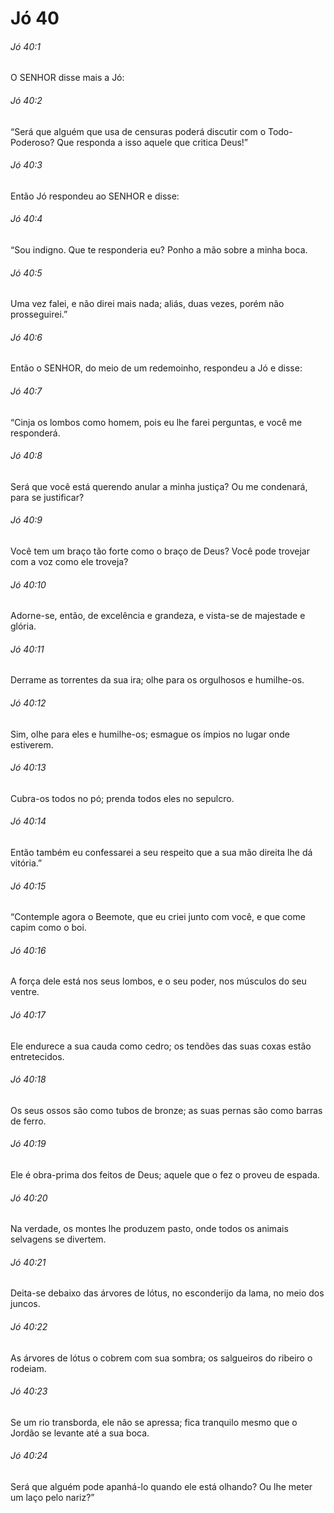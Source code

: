 # Jó 40

###### Jó 40:1

O SENHOR disse mais a Jó:

###### Jó 40:2

“Será que alguém que usa de censuras poderá discutir com o Todo-Poderoso? Que responda a isso aquele que critica Deus!”

###### Jó 40:3

Então Jó respondeu ao SENHOR e disse:

###### Jó 40:4

“Sou indigno. Que te responderia eu? Ponho a mão sobre a minha boca.

###### Jó 40:5

Uma vez falei, e não direi mais nada; aliás, duas vezes, porém não prosseguirei.”

###### Jó 40:6

Então o SENHOR, do meio de um redemoinho, respondeu a Jó e disse:

###### Jó 40:7

“Cinja os lombos como homem, pois eu lhe farei perguntas, e você me responderá.

###### Jó 40:8

Será que você está querendo anular a minha justiça? Ou me condenará, para se justificar?

###### Jó 40:9

Você tem um braço tão forte como o braço de Deus? Você pode trovejar com a voz como ele troveja?

###### Jó 40:10

Adorne-se, então, de excelência e grandeza, e vista-se de majestade e glória.

###### Jó 40:11

Derrame as torrentes da sua ira; olhe para os orgulhosos e humilhe-os.

###### Jó 40:12

Sim, olhe para eles e humilhe-os; esmague os ímpios no lugar onde estiverem.

###### Jó 40:13

Cubra-os todos no pó; prenda todos eles no sepulcro.

###### Jó 40:14

Então também eu confessarei a seu respeito que a sua mão direita lhe dá vitória.”

###### Jó 40:15

“Contemple agora o Beemote, que eu criei junto com você, e que come capim como o boi.

###### Jó 40:16

A força dele está nos seus lombos, e o seu poder, nos músculos do seu ventre.

###### Jó 40:17

Ele endurece a sua cauda como cedro; os tendões das suas coxas estão entretecidos.

###### Jó 40:18

Os seus ossos são como tubos de bronze; as suas pernas são como barras de ferro.

###### Jó 40:19

Ele é obra-prima dos feitos de Deus; aquele que o fez o proveu de espada.

###### Jó 40:20

Na verdade, os montes lhe produzem pasto, onde todos os animais selvagens se divertem.

###### Jó 40:21

Deita-se debaixo das árvores de lótus, no esconderijo da lama, no meio dos juncos.

###### Jó 40:22

As árvores de lótus o cobrem com sua sombra; os salgueiros do ribeiro o rodeiam.

###### Jó 40:23

Se um rio transborda, ele não se apressa; fica tranquilo mesmo que o Jordão se levante até a sua boca.

###### Jó 40:24

Será que alguém pode apanhá-lo quando ele está olhando? Ou lhe meter um laço pelo nariz?”

